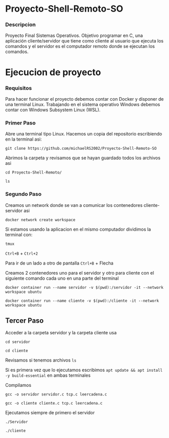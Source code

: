 # Proyecto-Shell-Remoto-SO
### Descripcion
Proyecto Final Sistemas Operativos. Objetivo programar en C, una aplicación cliente/servidor que tiene como cliente al usuario que ejecuta los comandos y el servidor es el computador remoto  donde se ejecutan los comandos.
# Ejecucion de proyecto
### Requisitos
Para hacer funcionar el proyecto debemos contar con Docker y disponer de una terminal Linux. Trabajando en el sistema operativo Windows debemos contar con Windows Subsystem Linux (WSL). 
### Primer Paso
Abre una terminal tipo Linux. 
Hacemos un copia del repositorio escribiendo en la terminal asi:

`git clone https://github.com/michaelRS2002/Proyecto-Shell-Remoto-SO`

Abrimos la carpeta y revisamos que se hayan guardado todos los archivos asi

`cd Proyecto-Shell-Remoto/`

`ls`
### Segundo Paso
Creamos un network donde se van a comunicar los contenedores cliente-servidor asi

`docker network create workspace`

Si estamos usando la aplicacion en el mismo computador dividimos la terminal con:

`tmux`

`Ctrl+B` + `Ctrl+2`

Para ir de un lado a otro de pantalla  `Ctrl+B` + Flecha

Creamos 2 contenedores uno  para el servidor y otro para cliente con el siguiente comando cada uno en una parte del terminal 

`docker container run --name servidor -v $(pwd):/servidor -it --network workspace ubuntu`

`docker container run --name cliente -v $(pwd):/cliente -it --network workspace ubuntu`

## Tercer Paso 
Acceder a la carpeta servidor y la carpeta cliente usa

`cd servidor`

`cd cliente`

Revisamos si tenemos archivos `ls`

Si es primera vez que lo ejecutamos escribimos `apt update && apt install -y build-essential` en ambas terminales

Compilamos

`gcc -o servidor servidor.c tcp.c leercadena.c ` 

`gcc -o cliente cliente.c tcp.c leercadena.c ` 

Ejecutamos siempre de primero el servidor

`./Servidor `

`./cliente  ` 
